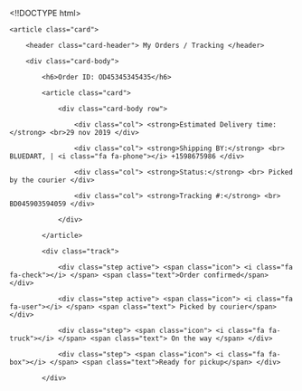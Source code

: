 <!!DOCTYPE html>

<html>

<head>

<title>Page Title</title>

</head>

<body>

<div class="container">

    <article class="card">

        <header class="card-header"> My Orders / Tracking </header>

        <div class="card-body">

            <h6>Order ID: OD45345345435</h6>

            <article class="card">

                <div class="card-body row">

                    <div class="col"> <strong>Estimated Delivery time:</strong> <br>29 nov 2019 </div>

                    <div class="col"> <strong>Shipping BY:</strong> <br> BLUEDART, | <i class="fa fa-phone"></i> +1598675986 </div>

                    <div class="col"> <strong>Status:</strong> <br> Picked by the courier </div>

                    <div class="col"> <strong>Tracking #:</strong> <br> BD045903594059 </div>

                </div>

            </article>

            <div class="track">

                <div class="step active"> <span class="icon"> <i class="fa fa-check"></i> </span> <span class="text">Order confirmed</span> </div>

                <div class="step active"> <span class="icon"> <i class="fa fa-user"></i> </span> <span class="text"> Picked by courier</span> </div>

                <div class="step"> <span class="icon"> <i class="fa fa-truck"></i> </span> <span class="text"> On the way </span> </div>

                <div class="step"> <span class="icon"> <i class="fa fa-box"></i> </span> <span class="text">Ready for pickup</span> </div>

            </div>

          







</body>

</html>





